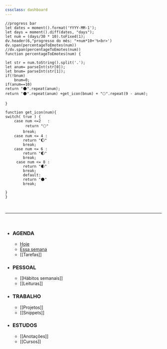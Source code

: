 ```yaml
---
cssclass: dashboard
---
```

```dataviewjs
//progress bar
let dates = moment().format('YYYY-MM-1');
let days = moment().diff(dates, "days");
let num = (days/30 * 10).toFixed(1);
dv.header(6,"progresso do mês: "+num*10+'%<br>')
dv.span(percentageToEmotes(num))
//dv.span(percentageToEmotes(num))
function percentageToEmotes(num) {

let str = num.toString().split('.');
let anum= parseInt(str[0]);
let bnum= parseInt(str[1]);
if(!bnum)
	bnum=0;	
if(anum==10)
return "🌑".repeat(anum);
return "🌑".repeat(anum) +get_icon(bnum) + "🌕".repeat(9 - anum);

}

function get_icon(num){
switch( true ) {
    case num <=2   :
		 return "🌕"
        break;
    case num <= 4 :
		return "🌔"
        break;   
    case num <= 6 : 
		return "🌓"
        break;
	 case num <= 8 : 
		return "🌒"
        break;
		default:
		return "🌑"
        break;
		
}
}
```

<br>

---

<br>

- ### **AGENDA**
	- [Hoje](obsidian://advanced-uri?vault=gabibits&daily=true)
	- [Essa semana](obsidian://advanced-uri?vault=gabibits&commandid=calendar%253Aopen-weekly-note=true)
	- [[Tarefas]]
- ### **PESSOAL**
	- [[Hábitos semanais]]
	- [[Leituras]]
- ### **TRABALHO**
	- [[Projetos]]
	- [[Snippets]]
- ### **ESTUDOS** 
	- [[Anotações]]
	- [[Cursos]]


